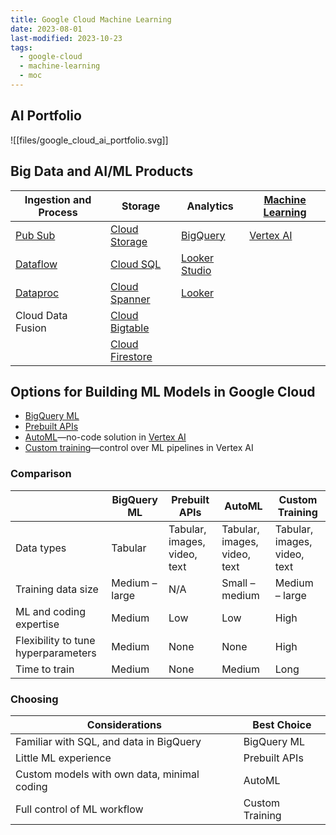 ```yaml
---
title: Google Cloud Machine Learning
date: 2023-08-01
last-modified: 2023-10-23
tags:
  - google-cloud
  - machine-learning
  - moc
---
```


## AI Portfolio

![[files/google_cloud_ai_portfolio.svg]]

## Big Data and AI/ML Products

| Ingestion and Process         | Storage                                       | Analytics                                          | [Machine Learning](notes/Machine%20Learning.md) |
| ----------------------------- | --------------------------------------------- | -------------------------------------------------- | ----------------------------------------------- |
| [Pub Sub](notes/Pub%20Sub.md) | [Cloud Storage](notes/Cloud%20Storage.md)     | [BigQuery](notes/BigQuery.md)                      | [Vertex AI](notes/moc/Vertex%20AI.md)           |
| [Dataflow](notes/Dataflow.md) | [Cloud SQL](notes/Cloud%20SQL.md)             | [Looker Studio](notes/Google%20Looker%20Studio.md) |                                                 |
| [Dataproc](notes/Dataproc.md) | [Cloud Spanner](notes/Cloud%20Spanner.md)     | [Looker](notes/Looker.md)                          |                                                 |
| Cloud Data Fusion             | [Cloud Bigtable](notes/Cloud%20Bigtable.md)   |                                                    |                                                 |
|                               | [Cloud Firestore](notes/Cloud%20Firestore.md) |                                                    |                                                 |

## Options for Building ML Models in Google Cloud

- [BigQuery ML](notes/BigQuery%20ML.md)
- [Prebuilt APIs](notes/Google%20Cloud%20Prebuilt%20AI%20APIs.md)
- [AutoML](notes/AutoML.md)—no-code solution in [Vertex AI](notes/moc/Vertex%20AI.md)
- [Custom training](notes/Vertex%20AI%20Workbench.md)—control over ML pipelines in Vertex AI

### Comparison

|                                     | BigQuery ML    | Prebuilt APIs                | AutoML                       | Custom Training              |
| ----------------------------------- | -------------- | ---------------------------- | ---------------------------- | ---------------------------- |
| Data types                          | Tabular        | Tabular, images, video, text | Tabular, images, video, text | Tabular, images, video, text |
| Training data size                  | Medium – large | N/A                          | Small – medium               | Medium – large               |
| ML and coding expertise             | Medium         | Low                          | Low                          | High                         |
| Flexibility to tune hyperparameters | Medium         | None                         | None                         | High                         |
| Time to train                       | Medium         | None                         | Medium                       | Long                             |

### Choosing

| Considerations                              | Best Choice     |
| ------------------------------------------- | --------------- |
| Familiar with SQL, and data in BigQuery     | BigQuery ML     |
| Little ML experience                        | Prebuilt APIs   |
| Custom models with own data, minimal coding | AutoML          |
| Full control of ML workflow                 | Custom Training |

